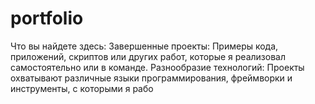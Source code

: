 # portfolio
Что вы найдете здесь: Завершенные проекты: Примеры кода, приложений, скриптов или других работ, которые я реализовал самостоятельно или в команде.  Разнообразие технологий: Проекты охватывают различные языки программирования, фреймворки и инструменты, с которыми я рабо
